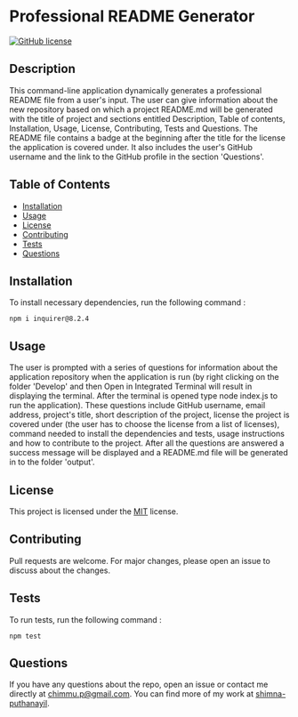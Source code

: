 # Professional README Generator
  
  [![GitHub license](https://img.shields.io/badge/License-MIT-yellow.svg)](https://opensource.org/licenses/MIT)

  ## Description
  
  This command-line application dynamically generates a professional README file from a user's input. The user can give information about the new repository based on which a project README.md will be generated with the title of project and sections entitled Description, Table of contents, Installation, Usage, License, Contributing, Tests and Questions. The README file contains a badge  at the beginning after the title for the license the application is covered under. It also includes the user's GitHub username and the link to the GitHub profile in the section 'Questions'.

  ## Table of Contents

  * [Installation](#installation)
  * [Usage](#usage)
  * [License](#license)
  * [Contributing](#license)
  * [Tests](#license)
  * [Questions](#license)

  ## Installation
  
   To install  necessary dependencies, run the following command :

  ```
  npm i inquirer@8.2.4
  ```
 
  ## Usage

  The user is prompted with a series of questions for information about the application repository when the application is run (by right clicking on the folder 'Develop' and then Open in Integrated Terminal will result in displaying the terminal. After the terminal is opened type node index.js to run the application). These questions include GitHub username, email address, project's title, short description of the project, license the project is covered under (the user has to choose the license from a list of licenses), command needed to install the dependencies and tests, usage instructions and how to contribute to the project. After all the questions are answered a success message will be displayed and a README.md file will be generated in to the folder 'output'.

  ## License

  This project is licensed under the [MIT](https://opensource.org/licenses/MIT) license. 

  ## Contributing

  Pull requests are welcome. For major changes, please open an issue to discuss about the changes.

  ## Tests

  To run tests, run the following command :

  ```
  npm test
  ```

  ## Questions

  If you have any questions about the repo, open an issue or contact me directly at chimmu.p@gmail.com. You can find more of my work at [shimna-puthanayil](https://github.com/shimna-puthanayil).
